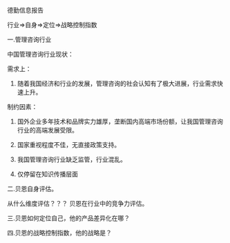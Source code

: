 德勤信息报告

行业=>自身=>定位=>战略控制指数

一.管理咨询行业

中国管理咨询行业现状：

需求上：
1. 随着我国经济和行业的发展，管理咨询的社会认知有了极大进展，行业需求快速上升。

制约因素：

1. 国外企业多年技术和品牌实力雄厚，垄断国内高端市场份额，让我国管理咨询行业的高端发展受限。

2. 国家重视程度不佳，无直接政策支持。

3. 我国管理咨询行业缺乏监管，行业混乱。

4. 仅停留在知识传播层面


二.贝恩自身评估。

从什么维度评估？？？
贝恩在行业中的竞争力评估。





三.贝恩如何定位自己，他的产品差异化在哪？

四.贝恩的战略控制指数，他的战略是？
